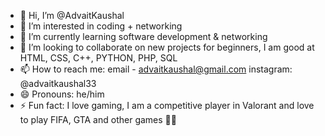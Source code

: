 - 👋 Hi, I’m @AdvaitKaushal
- 👀 I’m interested in coding + networking
- 🌱 I’m currently learning software development & networking
- 💞️ I’m looking to collaborate on new projects for beginners, I am good at HTML, CSS, C++, PYTHON, PHP, SQL
- 📫 How to reach me: email - advaitkaushal@gmail.com instagram: @advaitkaushal33
- 😄 Pronouns: he/him
- ⚡ Fun fact: I love gaming, I am a competitive player in Valorant and love to play FIFA, GTA and other games 👊🏻

<!---
AdvaitKaushal/AdvaitKaushal is a ✨ special ✨ repository because its `README.md` (this file) appears on your GitHub profile.
You can click the Preview link to take a look at your changes.
--->
